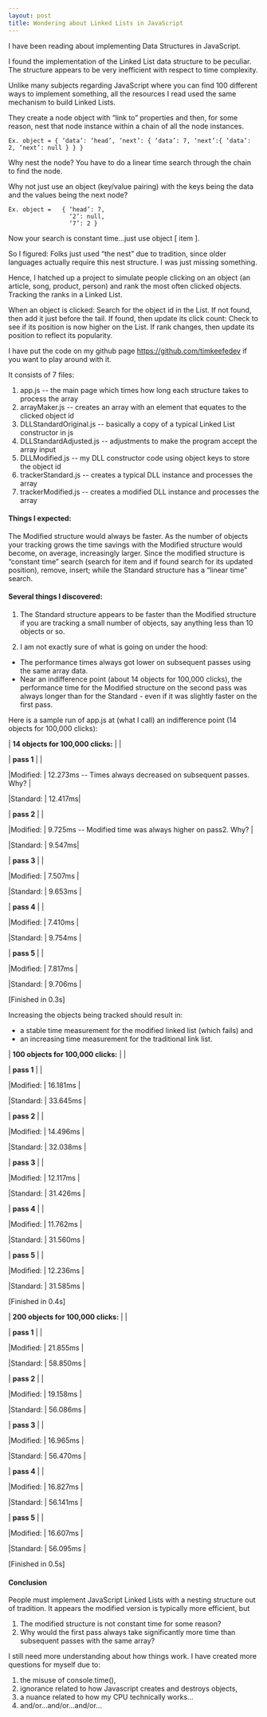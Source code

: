```yaml
---
layout: post
title: Wondering about Linked Lists in JavaScript
---
```


I have been reading about implementing Data Structures in JavaScript.

I found the implementation of the Linked List data structure to be peculiar.  The structure appears to be very inefficient with respect to time complexity.

Unlike many subjects regarding JavaScript where you can find 100 different ways to implement something, all the resources I read used the same mechanism to build Linked Lists.  

They create a node object with “link to” properties and then, for some reason, nest that node instance within a chain of all the node instances.

	Ex. object = { ‘data’: ‘head’, ‘next’: { ‘data’: 7, ‘next’:{ ‘data’: 2, ‘next’: null } } }

Why nest the node? You have to do a linear time search through the chain to find the node.

Why not just use an object (key/value pairing) with the keys being the data and the values being the next node?

	Ex. object =   { ‘head’: 7,
                     ‘2’: null,
                     ‘7’: 2 }

Now your search is constant time...just use object [ item ]. 

So I figured:
Folks just used “the nest” due to tradition, since older languages actually require this nest structure.
I was just missing something.

Hence, I hatched up a project to simulate people clicking on an object (an article, song, product, person) and rank the most often clicked objects.  Tracking the ranks in a Linked List.  

When an object is clicked:
Search for the object id in the List.
If not found, then add it just before the tail.
If found, then update its click count:
Check to see if its position is now higher on the List.
If rank changes, then update its position to reflect its popularity.

I have put the code on my github page https://github.com/timkeefedev if you want to play around with it.

It consists of 7 files:

1.  app.js  -- the main page which times how long each structure takes to process the array
2.  arrayMaker.js  -- creates an array with an element that equates to the clicked object id
3.  DLLStandardOriginal.js  -- basically a copy of a typical Linked List constructor in js
4.  DLLStandardAdjusted.js  -- adjustments to make the program accept the array input
5.  DLLModified.js  -- my DLL constructor code using object keys to store the object id
6.  trackerStandard.js  -- creates a typical DLL instance and processes the array
7.  trackerModified.js  --  creates a modified DLL instance and processes the array

#### Things I expected:

The Modified structure would always be faster.
As the number of objects your tracking grows the time savings with the Modified structure would become, on average, increasingly larger.  Since the modified structure is “constant time” search (search for item and if found search for its updated position), remove, insert; while the Standard structure has a “linear time” search.

#### Several things I discovered:

1. The Standard structure appears to be faster than the Modified structure if you are tracking a small number of objects, say anything less than 10 objects or so.

2. I am not exactly sure of what is going on under the hood:
-  The performance times always got lower on subsequent passes using the same array data.
-  Near an indifference point (about 14 objects for 100,000 clicks), the performance time for the Modified structure on the second pass was always longer than for the Standard - even if it was slightly faster on the first pass.

Here is a sample run of app.js at (what I call) an indifference point (14 objects for 100,000 clicks):

| __14 objects for 100,000 clicks:__ | |

| __pass 1__ | |

|Modified: | 12.273ms	-- Times always decreased on subsequent passes. Why? |

|Standard: | 12.417ms|

| __pass 2__ | |

|Modified: | 9.725ms	  -- Modified time was always higher on pass2. Why? |

|Standard: | 9.547ms|

| __pass 3__ | |

|Modified: | 7.507ms |

|Standard: | 9.653ms |

| __pass 4__ | |

|Modified: | 7.410ms |

|Standard: | 9.754ms |

| __pass 5__ | |

|Modified: | 7.817ms |

|Standard: | 9.706ms |

[Finished in 0.3s]

Increasing the objects being tracked should result in:

- a stable time measurement for the modified linked list (which fails) and
- an increasing time measurement for the traditional link list. 

| __100 objects for 100,000 clicks:__ | |


| __pass 1__ | |

|Modified: | 16.181ms |

|Standard: | 33.645ms |

| __pass 2__ | |

|Modified: | 14.496ms |

|Standard: | 32.038ms |

| __pass 3__ | |

|Modified: | 12.117ms |

|Standard: | 31.426ms |

| __pass 4__ | |

|Modified: | 11.762ms |

|Standard: | 31.560ms |

| __pass 5__ | |

|Modified: | 12.236ms |

|Standard: | 31.585ms |

[Finished in 0.4s]

| __200 objects for 100,000 clicks:__ | |


| __pass 1__ | |

|Modified: | 21.855ms |

|Standard: | 58.850ms |

| __pass 2__ | |

|Modified: | 19.158ms |

|Standard: | 56.086ms |

| __pass 3__ | |

|Modified: | 16.965ms |

|Standard: | 56.470ms |

| __pass 4__ | |

|Modified: | 16.827ms |

|Standard: | 56.141ms |

| __pass 5__ | |

|Modified: | 16.607ms |

|Standard: | 56.095ms |

[Finished in 0.5s]


#### Conclusion
People must implement JavaScript Linked Lists with a nesting structure out of tradition.  It appears the modified version is typically more efficient, but
  1.  The modified structure is not constant time for some reason?
  2.  Why would the first pass always take significantly more time than subsequent passes with the same array?
  
I still need more understanding about how things work.  I have created more questions for myself due to: 
  1.  the misuse of console.time(),
  2.  ignorance related to how Javascript creates and destroys objects,
  3.  a nuance related to how my CPU technically works…
  4.  and/or...and/or...and/or...

